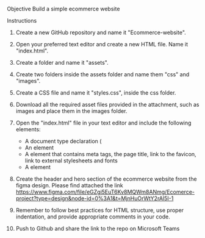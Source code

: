 Objective
Build a simple ecommerce website

Instructions

1. Create a new GitHub repository and name it "Ecommerce-website".

2. Open your preferred text editor and create a new HTML file. Name it "index.html".

3. Create a folder and name it "assets".

4. Create two folders inside the assets folder and name them "css" and "images".

4. Create a CSS file and name it "styles.css", inside the css folder.

5. Download all the required asset files provided in the attachment, such as images and place them in the images folder.

6. Open the "index.html" file in your text editor and include the following elements:
     - A document type declaration (<!DOCTYPE html>
     - An <html> element
     - A <head> element that contains meta tags, the page title, link to the favicon, link to external stylesheets and fonts
     - A <body> element  

7. Create the header and hero section of the ecommerce website from the figma design. Please find attached the link 
https://www.figma.com/file/eGZgj5EuT6Kv8MQWm8ANmg/Ecomerce-project?type=design&node-id=0%3A1&t=MjnHuOrWtY2rAl5I-1 

8. Remember to follow best practices for HTML structure, use proper indentation, and provide appropriate comments in your code.

9. Push to Github and share the link to the repo on Microsoft Teams